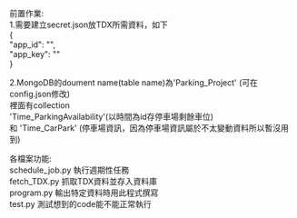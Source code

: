 前置作業:  
1.需要建立secret.json放TDX所需資料，如下  
{  
    "app_id": "",  
    "app_key": ""  
}  

2.MongoDB的doument name(table name)為'Parking_Project' (可在config.json修改)  
裡面有collection  
'Time_ParkingAvailability'(以時間為id存停車場剩餘車位)  
和 'Time_CarPark' (停車場資訊，因為停車場資訊屬於不太變動資料所以暫沒用到)  


各檔案功能:  
schedule_job.py 執行週期性任務  
fetch_TDX.py 抓取TDX資料並存入資料庫  
program.py 輸出特定資料時用此程式撰寫  
test.py 測試想到的code能不能正常執行  
